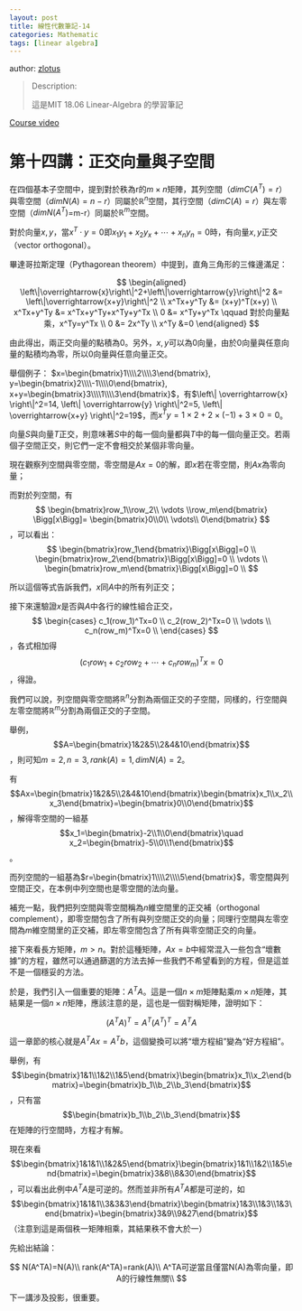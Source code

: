 ```yaml
---
layout: post
title: 線性代數筆記-14
categories: Mathematic
tags: [linear algebra]
---
```


author: [zlotus](https://github.com/zlotus/notes-linear-algebra)

> Description:
>
> 這是MIT 18.06 Linear-Algebra 的學習筆記	

[Course video](https://www.youtube.com/watch?v=QVKj3LADCnA&list=PLE7DDD91010BC51F8&index=15&ab_channel=MITOpenCourseWare)

<!-- more -->

# 第十四講：正交向量與子空間

在四個基本子空間中，提到對於秩為r的$m \times n$矩陣，其列空間（$dim C(A^T)=r$）與零空間（$dim N(A)=n-r$）同屬於$\mathbb{R}^n$空間，其行空間（$dim C(A)=r$）與左零空間（$dim N(A^T)$=m-r）同屬於$\mathbb{R}^m$空間。

對於向量$x, y$，當$x^T \cdot y=0$即$x_1y_1+x_2y_x+\cdots+x_ny_n=0$時，有向量$x, y$正交（vector orthogonal）。

畢達哥拉斯定理（Pythagorean theorem）中提到，直角三角形的三條邊滿足：

$$
\begin{aligned}
\left\|\overrightarrow{x}\right\|^2+\left\|\overrightarrow{y}\right\|^2 &= \left\|\overrightarrow{x+y}\right\|^2 \\
x^Tx+y^Ty &= (x+y)^T(x+y) \\ 
x^Tx+y^Ty &= x^Tx+y^Ty+x^Ty+y^Tx \\
0 &= x^Ty+y^Tx \qquad 對於向量點乘，x^Ty=y^Tx \\
0 &= 2x^Ty \\
x^Ty &=0
\end{aligned}
$$

由此得出，兩正交向量的點積為$0$。另外，$x, y$可以為$0$向量，由於$0$向量與任意向量的點積均為零，所以$0$向量與任意向量正交。

舉個例子：
$x=\begin{bmatrix}1\\\\2\\\\3\end{bmatrix}, y=\begin{bmatrix}2\\\\-1\\\\0\end{bmatrix}, x+y=\begin{bmatrix}3\\\\1\\\\3\end{bmatrix}$，有$\left\| \overrightarrow{x} \right\|^2=14, \left\| \overrightarrow{y} \right\|^2=5, \left\| \overrightarrow{x+y} \right\|^2=19$，而$x^Ty=1\times2+2\times (-1)+3\times0=0$。

向量$S$與向量$T$正交，則意味著$S$中的每一個向量都與$T$中的每一個向量正交。若兩個子空間正交，則它們一定不會相交於某個非零向量。

現在觀察列空間與零空間，零空間是$Ax=0$的解，即$x$若在零空間，則$Ax$為零向量；

而對於列空間，有 $$
\begin{bmatrix}row_1\\row_2\\ \vdots \\row_m\end{bmatrix}
\Bigg[x\Bigg]=
\begin{bmatrix}0\\0\\ \vdots\\ 0\end{bmatrix}
$$，可以看出：
$$
\begin{bmatrix}row_1\end{bmatrix}\Bigg[x\Bigg]=0 \\
\begin{bmatrix}row_2\end{bmatrix}\Bigg[x\Bigg]=0 \\
\vdots \\
\begin{bmatrix}row_m\end{bmatrix}\Bigg[x\Bigg]=0 \\
$$

所以這個等式告訴我們，$x$同$A$中的所有列正交；

接下來還驗證$x$是否與$A$中各行的線性組合正交，
$$
\begin{cases}
c_1(row_1)^Tx=0 \\
c_2(row_2)^Tx=0 \\
\vdots \\
c_n(row_m)^Tx=0 \\
\end{cases}
$$，各式相加得$$(c_1row_1+c_2row_2+\cdots+c_nrow_m)^Tx=0$$，得證。

我們可以說，列空間與零空間將$\mathbb{R}^n$分割為兩個正交的子空間，同樣的，行空間與左零空間將$\mathbb{R}^m$分割為兩個正交的子空間。

舉例，$$A=\begin{bmatrix}1&2&5\\2&4&10\end{bmatrix}$$，則可知$m=2, n=3, rank(A)=1, dim N(A)=2$。

有$$Ax=\begin{bmatrix}1&2&5\\2&4&10\end{bmatrix}\begin{bmatrix}x_1\\x_2\\x_3\end{bmatrix}=\begin{bmatrix}0\\0\end{bmatrix}$$，解得零空間的一組基$$x_1=\begin{bmatrix}-2\\1\\0\end{bmatrix}\quad x_2=\begin{bmatrix}-5\\0\\1\end{bmatrix}$$。

而列空間的一組基為$r=\begin{bmatrix}1\\\\2\\\\5\end{bmatrix}$，零空間與列空間正交，在本例中列空間也是零空間的法向量。

補充一點，我們把列空間與零空間稱為$n$維空間里的正交補（orthogonal complement），即零空間包含了所有與列空間正交的向量；同理行空間與左零空間為$m$維空間里的正交補，即左零空間包含了所有與零空間正交的向量。

接下來看長方矩陣，$m>n$。對於這種矩陣，$Ax=b$中經常混入一些包含“壞數據”的方程，雖然可以通過篩選的方法去掉一些我們不希望看到的方程，但是這並不是一個穩妥的方法。

於是，我們引入一個重要的矩陣：$A^TA$。這是一個$n \times m$矩陣點乘$m \times n$矩陣，其結果是一個$n \times n$矩陣，應該注意的是，這也是一個對稱矩陣，證明如下：

$$
(A^TA)^T=A^T(A^T)^T=A^TA
$$

這一章節的核心就是$A^TAx=A^Tb$，這個變換可以將“壞方程組”變為“好方程組”。

舉例，有$$\begin{bmatrix}1&1\\1&2\\1&5\end{bmatrix}\begin{bmatrix}x_1\\x_2\end{bmatrix}=\begin{bmatrix}b_1\\b_2\\b_3\end{bmatrix}$$，只有當$$\begin{bmatrix}b_1\\b_2\\b_3\end{bmatrix}$$在矩陣的行空間時，方程才有解。

現在來看$$\begin{bmatrix}1&1&1\\1&2&5\end{bmatrix}\begin{bmatrix}1&1\\1&2\\1&5\end{bmatrix}=\begin{bmatrix}3&8\\8&30\end{bmatrix}$$，可以看出此例中$A^TA$是可逆的。然而並非所有$A^TA$都是可逆的，如$$\begin{bmatrix}1&1&1\\3&3&3\end{bmatrix}\begin{bmatrix}1&3\\1&3\\1&3\end{bmatrix}=\begin{bmatrix}3&9\\9&27\end{bmatrix}$$（注意到這是兩個秩一矩陣相乘，其結果秩不會大於一）

先給出結論：

$$
N(A^TA)=N(A)\\
rank(A^TA)=rank(A)\\
A^TA可逆當且僅當N(A)為零向量，即A的行線性無關\\
$$

下一講涉及投影，很重要。
